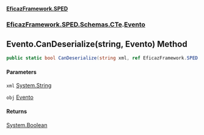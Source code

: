 #### [EficazFramework.SPED](EficazFrameworkSPED.md 'EficazFramework SPED')
### [EficazFramework.SPED.Schemas.CTe](EficazFramework.SPED.Schemas.CTe.md 'EficazFramework.SPED.Schemas.CTe').[Evento](EficazFramework.SPED.Schemas.CTe/Evento.md 'EficazFramework.SPED.Schemas.CTe.Evento')

## Evento.CanDeserialize(string, Evento) Method

```csharp
public static bool CanDeserialize(string xml, ref EficazFramework.SPED.Schemas.CTe.Evento obj);
```
#### Parameters

<a name='EficazFramework.SPED.Schemas.CTe.Evento.CanDeserialize(string,EficazFramework.SPED.Schemas.CTe.Evento).xml'></a>

`xml` [System.String](https://docs.microsoft.com/en-us/dotnet/api/System.String 'System.String')

<a name='EficazFramework.SPED.Schemas.CTe.Evento.CanDeserialize(string,EficazFramework.SPED.Schemas.CTe.Evento).obj'></a>

`obj` [Evento](EficazFramework.SPED.Schemas.CTe/Evento.md 'EficazFramework.SPED.Schemas.CTe.Evento')

#### Returns
[System.Boolean](https://docs.microsoft.com/en-us/dotnet/api/System.Boolean 'System.Boolean')